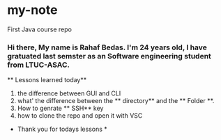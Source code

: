 # my-note
First Java course repo 
### Hi there, My name is Rahaf Bedas. I'm 24 years old, I have gratuated last semster as an Software engineering student from LTUC-ASAC.

** Lessons learned today** 
1. the difference between GUI  and CLI
2. what' the difference between the ** directory**  and the ** Folder **.
3. How to genrate ** SSH** key 
4. how to clone the repo and open it with VSC

* Thank you for todays lessons *
